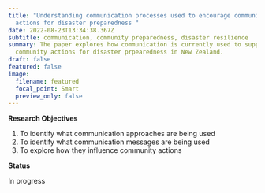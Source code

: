 ```yaml
---
title: "Understanding communication processes used to encourage community
  actions for disaster preparedness "
date: 2022-08-23T13:34:38.367Z
subtitle: communication, community preparedness, disaster resilience
summary: The paper explores how communication is currently used to support
  community actions for disaster prpearedness in New Zealand.
draft: false
featured: false
image:
  filename: featured
  focal_point: Smart
  preview_only: false
---
```

**Research Objectives**

1. To identify what communication approaches are being used 
2. To identify what communication messages are being used 
3. To explore how they influence community actions

**Status**

In progress